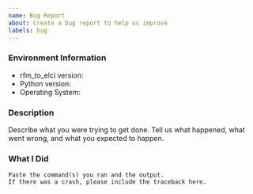 ```yaml
---
name: Bug Report
about: Create a bug report to help us improve
labels: bug
---
```


<!-- Please search existing issues to avoid creating duplicates. -->

### Environment Information

-   rfm_to_elci version:
-   Python version:
-   Operating System:

### Description

Describe what you were trying to get done.
Tell us what happened, what went wrong, and what you expected to happen.

### What I Did

```
Paste the command(s) you ran and the output.
If there was a crash, please include the traceback here.
```
